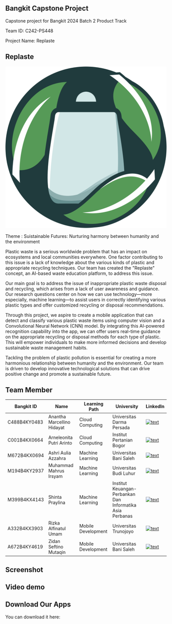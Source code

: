 ## Bangkit Capstone Project
Capstone project for Bangkit 2024 Batch 2 Product Track

Team ID: C242-PS448

Project Name: Replaste

## Replaste 
![Logo](https://github.com/REPLASTE/.github/blob/26dbeb14ccc0ef9d0a7929e66ad6a75178740723/Untitled1234-1.png)

Theme             : Suistainable Futures: Nurturing harmony between humanity and the environment

Plastic waste is a serious worldwide problem that has an impact on ecosystems and local communities everywhere. One factor contributing to this issue is a lack of knowledge about the various kinds of plastic and appropriate recycling techniques. Our team has created the "Replaste" concept, an AI-based waste education platform, to address this issue.

Our main goal is to address the issue of inappropriate plastic waste disposal and recycling, which arises from a lack of user awareness and guidance. Our research questions center on how we can use technology—more especially, machine learning—to assist users in correctly identifying various plastic types and offer customized recycling or disposal recommendations.

Through this project, we aspire to create a mobile application that can detect and classify various plastic waste items using computer vision and a Convolutional Neural Network (CNN) model. By integrating this AI-powered recognition capability into the app, we can offer users real-time guidance on the appropriate recycling or disposal methods for each type of plastic. This will empower individuals to make more informed decisions and develop sustainable waste management habits.

Tackling the problem of plastic pollution is essential for creating a more harmonious relationship between humanity and the environment. Our team is driven to develop innovative technological solutions that can drive positive change and promote a sustainable future.



## Team Member 

| Bangkit ID | Name | Learning Path | University |LinkedIn |
| ---      | ---       | ---       | ---       | ---       |
| C488B4KY0483 | Anantha Marcellino Hidayat | Cloud Computing | Universitas Darma Persada | [![text](https://img.shields.io/badge/LinkedIn-0077B5?style=for-the-badge&logo=linkedin&logoColor=white)](www.linkedin.com/in/ananthamarcellino/) |
| C001B4KX0664 | Arneleonita Putri Arinto | Cloud Computing |	Institut Pertanian Bogor  | [![text](https://img.shields.io/badge/LinkedIn-0077B5?style=for-the-badge&logo=linkedin&logoColor=white)](https://www.linkedin.com/in/arneleonita/) |
| M672B4KX0694 |  Ashri Aulia Azzahra | Machine Learning | Universitas Bani Saleh| [![text](https://img.shields.io/badge/LinkedIn-0077B5?style=for-the-badge&logo=linkedin&logoColor=white)](https://www.linkedin.com/in/ashriazzr/) |
| M194B4KY2937 | Muhammad Mahrus Irsyam  | Machine Learning | Universitas Budi Luhur | [![text](https://img.shields.io/badge/LinkedIn-0077B5?style=for-the-badge&logo=linkedin&logoColor=white)](https://www.linkedin.com/in/muhammad-mahrus-irsyam/) |
| M399B4KX4143 | Shinta Praylina | Machine Learning | Institut Keuangan-Perbankan Dan Informatika Asia Perbanas | [![text](https://img.shields.io/badge/LinkedIn-0077B5?style=for-the-badge&logo=linkedin&logoColor=white)](https://www.linkedin.com/in/shinta-praylina-159326299/) |
| A332B4KX3903 | Rizka Alfinatul Umam | Mobile Development | 	Universitas Trunojoyo | [![text](https://img.shields.io/badge/LinkedIn-0077B5?style=for-the-badge&logo=linkedin&logoColor=white)](https://www.linkedin.com/in/rizka-alfinatul-umam-225121247/) |
| A672B4KY4619 | Zidan Seftino Mutaqin |  Mobile Development | Universitas Bani Saleh | [![text](https://img.shields.io/badge/LinkedIn-0077B5?style=for-the-badge&logo=linkedin&logoColor=white)](https://www.linkedin.com/in/zidan-seftino-mutaqin-909248278/) |


## Screenshot

## Video demo

## Download Our Apps
You can download it here:  
